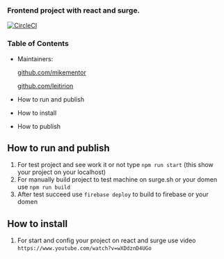 
### Frontend project with react and surge.
[![CircleCI](https://circleci.com/gh/Leitirion/My-circleci-cypress-ui-automation.svg?style=svg)](https://circleci.com/gh/Leitirion/My-circleci-cypress-ui-automation)

### Table of Contents

- Maintainers:

  [github.com/mikementor](https://github.com/mikementor)

  	
		
  [github.com/leitirion](https://github.com/leitirion)
	 
- How to run and publish
- How to install
- How to publish

## How to run and publish
1. For test project and see work it or not type ```npm run start``` (this show your project on your localhost)
2. For manually build project to test machine on surge.sh or your domen use ```npm run build```
3. After test succeed use ```firebase deploy``` to build to firebase or your domen

## How to install
1. For start and config your project on react and surge use video ```https://www.youtube.com/watch?v=wXDdznD4UGo```

